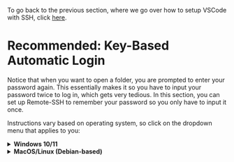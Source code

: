 To go back to the previous section, where we go over how to setup VSCode with SSH, click [here](../installation-and-setup/).

# Recommended: Key-Based Automatic Login

Notice that when you want to open a folder, you are prompted to enter your password again. This essentially makes it so you have to input your password twice to log in, which gets very tedious. In this section, you can set up Remote-SSH to remember your password so you only have to input it once.

Instructions vary based on operating system, so click on the dropdown menu that applies to you:

<details>
<summary><b>Windows 10/11</b></summary>

In order to set up key based login with SSH, we will first have to install an SSH client.

> NOTE: Steps 1-3 are for users who are on Windows 10. If you are on Windows 11, you can skip steps 1-3 and start from step 4.

1. Go to the Start Menu and search for "Add an Optional Feature"
2. Click "Add a feature"
3. Search for OpenSSH Server and install

<p align="center">
    <img src="images/openssh.gif" alt="Installing SSH client on Windows">
</p>

Now, we will generate something called a public/private key pair, which we will use to log into the class server.

4. Open a PowerShell terminal by pressing (Windows Key + R) which opens the "Run" application, and then type in `powershell` which opens a PowerShell terminal.
5. Run the following command:

``` ssh-keygen ```

The output should be the following:
```
Generating public/private rsa key pair.
Enter file in which to save the key [your path here]:
```

**Do not put a custom name**, and just press `Enter` which will give your file a default name. If you want a custom name, you will have to modify the command used later on slightly, so press `Enter` if you simply wish to copy and paste the command.

Now, you will be prompted with this:

```
Enter passphrase (empty for no passphrase):
```

**If you want to log in automatically without entering a password, then do not enter a passphrase**. This will require you to enter your passphrase every time you want to log in, which defeats the purpose of automatically logging in with your public/private key pair. Note that there is a tradeoff between security and convenience with this method, as anyone with access with your device will be able to log into UCR servers. Press Enter twice to proceed without entering a passphrase.

<p align="center">
    <img src="images/keygen.gif" alt="Using powershell to generate ssh key">
</p>

6. Run the following command, substituting `{COURSE ADDRESS HERE}` with the name of the server you want to connect to. For example, if I wanted to connect to the CS010B server, I would use `jcand014@cs010b.cs.ucr.edu`.
 
```
ssh {COURSE ADDRESS HERE} mkdir -m 0700 .ssh
```

Note that you may get an error message if the directory `.ssh` already exists. You can safely ignore this error message if you get it, and it looks like this:

```
mkdir: cannot create directory '.ssh': File exists
```
    
7. Run the following command, substituting `{COURSE ADDRESS HERE}` with the name of the server you want to connect to. For example, if I wanted to connect to the CS010B server, I would use `jcand014@cs010b.cs.ucr.edu`

```
type "$env:USERPROFILE\.ssh\id_rsa.pub" | ssh {COURSE ADDRESS HERE} "cat >> .ssh/authorized_keys" 
```

You will be prompted to log into the server with your password. After this, you will be able to log onto this class server without needing to enter your password.

> Note: If you used a custom name in step 5, replace "id_rsa.pub" with "{your filename here}.pub".

<p align="center">
    <img src="images/keylink.gif" alt="Linking key to remote server with powershell command">
</p>

</details>

<details>
<summary><b>MacOS/Linux (Debian-based)</b></summary>
We will generate something called a public/private key pair, which we will use to log into Remote-SSH.

1. Open a *local* terminal on your Mac by pressing `Cmd + Space` and typing in "Terminal", or if on Linux, open a terminal with `Ctrl + Alt + T` and run the following command:

```
ssh-keygen
```

The output should be the following:
```
Generating public/private rsa key pair.
Enter file in which to save the key [your path here]:
```
For this tutorial, we will keep this field empty, so press `Enter`, and the generated key will be saved in the default location. If you wish to save your key in a non-default location, you may do that.

Now, you will be prompted with this:

```
Enter passphrase (empty for no passphrase):
```

**Do not enter a passphrase**. This will require you to enter your passphrase every time you want to log in, which defeats the purpose of automatically logging in with your public/private key pair. Press Enter twice to proceed without entering a passphrase. Note that there is a tradeoff between security and convenience with this method, as anyone with access with your device will be able to log into UCR servers.

2. Run the following command, substituting `[YOUR NET ID HERE]` with your UCR NetID, and `[YOUR CLASS SERVER]` with the class server you wish to use:

```
ssh-copy-id [YOUR NET ID HERE]@[YOUR CLASS SERVER].cs.ucr.edu
```

For example, if my NetID is jcand014, and I wish to connect to the CS010B server, then I would run:

```
ssh-copy-id jcand014@cs010b.cs.ucr.edu
```

You will be prompted to log in after running this command.

> Note: If you wish to save your key to a different, non-default path, you can specify it in this command by using `ssh-copy-id -i your/key/path/here [YOUR NET ID HERE]@[YOUR CLASS SERVER].cs.ucr.edu` instead.

Now, the next time you SSH into your class server, you will not be prompted for a password.

</details>

